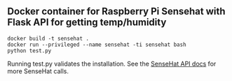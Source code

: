 ## Docker container for Raspberry Pi Sensehat with Flask API for getting temp/humidity

```
docker build -t sensehat .
docker run --privileged --name sensehat -ti sensehat bash
python test.py
```
Running test.py validates the installation.  See the [SenseHat API docs](https://pythonhosted.org/sense-hat/) for more SenseHat calls.

